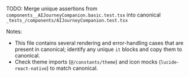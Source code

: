 TODO: Merge unique assertions from `components__AIJourneyCompanion.basic.test.tsx` into canonical `_tests_/components/AIJourneyCompanion.test.tsx`

Notes:

- This file contains several rendering and error-handling cases that are present in canonical; identify any unique `it` blocks and copy them to canonical.
- Check theme imports (`@/constants/theme`) and icon mocks (`lucide-react-native`) to match canonical.
